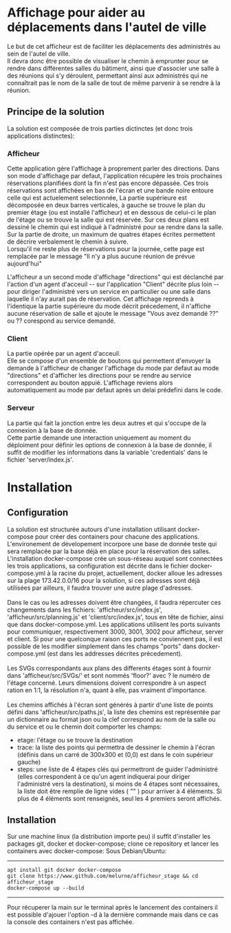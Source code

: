 # Affichage pour aider au déplacements dans l'autel de ville
Le but de cet afficheur est de faciliter les déplacements des administrés au sein de l'autel de ville.\
Il devra donc être possible de visualiser le chemin à emprunter pour se rendre dans différentes salles du bâtiment, ainsi que d'associer une salle à des réunions qui s'y déroulent, permettant ainsi aux administrés qui ne connaîtrait pas le nom de la salle de tout de même parvenir à se rendre à la réunion.

## Principe de la solution
La solution est composée de trois parties dictinctes (et donc trois applications distinctes):

### Afficheur
Cette application gère l'affichage à proprement parler des directions.
Dans son mode d'affichage par defaut, l'application récupère les trois prochaines réservations planifiées dont la fin n'est pas encore dépassée. Ces trois réservations sont affichées en bas de l'écran et une bande noire entoure celle qui est actuelement selectionnée, La partie supérieure est décomposée en deux barres verticales, à gauche se trouve le plan du premier étage (ou est installé l'afficheur) et en dessous de celui-ci le plan de l'étage ou se trouve la salle qui est réservée. Sur ces deux plans est dessiné le chemin qui est indiqué à l'administré pour se rendre dans la salle. Sur la partie de droite, un maximum de quatres étapes écrites permettent de décrire verbalement le chemin à suivre.\
Lorsqu'il ne reste plus de réservations pour la journée, cette page est remplacée par le message "Il n'y a plus aucune réunion de prévue aujourd'hui"

L'afficheur a un second mode d'affichage "directions" qui est déclanché par l'action d'un agent d'acceuil -- sur l'application "Client" décrite plus loin -- pour diriger l'administré vers un service en particulier ou une salle dans laquelle il n'ay aurait pas de réservation. Cet affichage reprends à l'identique la partie supérieure du mode décrit précedement, il n'affiche aucune réservation de salle et ajoute le message "Vous avez demandé ??" ou ?? corespond au service demandé.

### Client
La partie opérée par un agent d'acceuil.\
Elle se compose d'un ensemble de boutons qui permettent d'envoyer la demande à l'afficheur de changer l'affichage du mode par defaut au mode "directions" et d'afficher les directions pour se rendre au service correspondent au bouton appuié. L'affichage reviens alors automatiquement au mode par defaut après un delai prédefini dans le code.

### Serveur
La partie qui fait la jonction entre les deux autres et qui s'occupe de la connexion à la base de donnée.\
Cette partie demande une interaction uniquement au moment du déploiment pour définir les options de connexion à la base de donnée, il suffit de modifier les informations dans la variable 'credentials' dans le fichier 'server/index.js'.

# Installation
## Configuration
La solution est structurée autours d'une installation utilisant docker-compose pour créer des containers pour chacune des applications. L'environement de dévelopement incorpore une base de donnée teste qui sera remplacée par la base déjà en place pour la réservation des salles. L'installation docker-compose crée un sous-réseau auquel sont connectées les trois applications, sa configuration est décrite dans le fichier docker-compose.yml à la racine du projet, actuellement, docker alloue les adresses sur la plage 173.42.0.0/16 pour la solution, si ces adresses sont déjà utilisées par ailleurs, il faudra trouver une autre plage d'adresses. \
\
Dans le cas ou les adresses doivent être changées, il faudra répercuter ces changements dans les fichiers: 'afficheur/src/index.js', 'afficheur/src/planning.js' et 'client/src/index.js', tous en tête de fichier, ainsi que dans docker-compose.yml. Les applications utilisent les ports suivants pour communiquer, respectivement 3000, 3001, 3002 pour afficheur, server et client. Si pour une quelconque raison ces ports ne conviennent pas, il est possible de les modifier simplement dans les champs "ports" dans docker-compose.yml (est dans les addresses décrites précedement).\
\
Les SVGs correspondants aux plans des differents étages sont à fournir dans 'afficheur/src/SVGs/' et sont nommés 'floor?' avec ? le numéro de l'étage concerné. Leurs dimensions doivent correspondre à un aspect ration en 1:1, la résolution n'a, quant à elle, pas vraiment d'importance.\
\
Les chemins affichés à l'écran sont générés à partir d'une liste de points défini dans 'afficheur/src/paths.js', la liste des chemins est représentée par un dictionnaire au format json ou la clef correspond au nom de la salle ou du service et ou le chemin doit comporter les champs: 
- etage: l'étage ou se trouve la destination
- trace: la liste des points qui permettra de dessiner le chemin à l'écran (définis dans un carré de 300x300 et (0,0) est dans le coin supérieur gauche)
- steps: une liste de 4 étapes clés qui permettront de guider l'administré (elles correspondent à ce qu'un agent indiquerai pour diriger l'administré vers la destination), si moins de 4 étapes sont nécessaires, la liste doit être remplie de ligne vides ( "" ) pour arriver à 4 éléments. Si plus de 4 éléments sont renseignés, seul les 4 premiers seront affichés.

## Installation
Sur une machine linux (la distribution importe peu) il suffit d'installer les packages git, docker et docker-compose; clone ce repository et lancer les containers avec docker-compose:
Sous Debian/Ubuntu:
- - -	
	apt install git docker docker-compose
	git clone https://www.github.com/melurne/afficheur_stage && cd afficheur_stage
	docker-compose up --build
- - -
Pour récuperer la main sur le terminal après le lancement des containers il est possible d'ajouer l'option -d à la dernière commande mais dans ce cas la console des containers n'est pas affichée.




